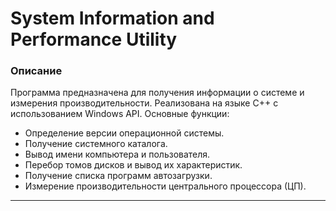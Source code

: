 # System Information and Performance Utility

### Описание
Программа предназначена для получения информации о системе и измерения производительности. Реализована на языке C++ с использованием Windows API. Основные функции:
- Определение версии операционной системы.
- Получение системного каталога.
- Вывод имени компьютера и пользователя.
- Перебор томов дисков и вывод их характеристик.
- Получение списка программ автозагрузки.
- Измерение производительности центрального процессора (ЦП).

---

